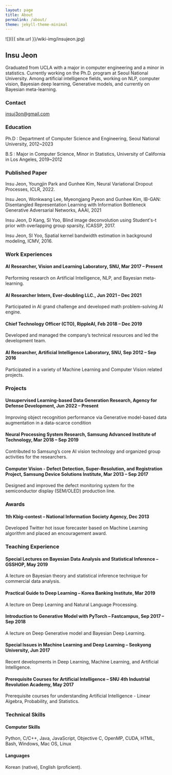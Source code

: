 ```yaml
---
layout: page
title: About
permalink: /about/
theme: jekyll-theme-minimal
---
```


![]({{ site.url }}/wiki-img/insujeon.jpg)

## Insu Jeon

Graduated from UCLA with a major in computer engineering and a minor in statistics.
Currently working on the Ph.D. program at Seoul National University.
Among artificial intelligence fields, working on NLP, computer vision, Bayesian deep learning, Generative models, and currently on Bayesian meta-learning.


### Contact

insuj3on@gmail.com


### Education

Ph.D : Department of Computer Science and Engineering, Seoul National University, 2012~2023

B.S : Major in Computer Science, Minor in Statistics, University of California in Los Angeles, 2019~2012

### Published Paper

Insu Jeon, Youngjin Park and Gunhee Kim, Neural Variational Dropout Processes, ICLR, 2022.

Insu Jeon, Wonkwang Lee, Myeongjang Pyeon and Gunhee Kim, IB-GAN: Disentangled Representation Learning with Information Bottleneck Generative Adversarial Networks, AAAI, 2021

Insu Jeon, D Kang, SI Yoo, Blind image deconvolution using Student's-t prior with overlapping group sparsity, ICASSP, 2017.

Insu Jeon, SI Yoo, Spatial kernel bandwidth estimation in background modeling, ICMV, 2016.


### Work Experiences 

#### AI Researcher, Vision and Learning Laboratory, SNU, Mar 2017 – Present
Performing research on Artificial Intelligence, NLP, and Bayesian meta-learning.

#### AI Researcher Intern, Ever-doubling LLC., Jun 2021 – Dec 2021
Participated in AI grand challenge and developed math problem-solving AI engine.

#### Chief Technology Officer (CTO), RippleAI, Feb 2018 – Dec 2019
Developed and managed the company’s technical resources and led the development team.

#### AI Researcher, Artificial Intelligence Laboratory, SNU, Sep 2012 – Sep 2016
Participated in a variety of Machine Learning and Computer Vision related projects.


### Projects
#### Unsupervised Learning-based Data Generation Research, Agency for Defense Development, Jun 2022 – Present
Improving object recognition performance via Generative model-based data augmentation in a data-scarce condition

#### Neural Processing System Research, Samsung Advanced Institute of Technology, Mar 2018 – Sep 2019
Contributed to Samsung’s core AI vision technology and organized group activities for the researchers.

#### Computer Vision - Defect Detection, Super-Resolution, and Registration Project, Samsung Device Solutions Institute, Mar 2013 – Sep 2017
Designed and improved the defect monitoring system for the semiconductor display (SEM/OLED) production line.


### Awards 
#### 1th Kbig-contest – National Information Society Agency, Dec 2013
Developed Twitter hot issue forecaster based on Machine Learning algorithm and placed an encouragement award.


### Teaching Experience
#### Special Lectures on Bayesian Data Analysis and Statistical Inference – GSSHOP, May 2019
A lecture on Bayesian theory and statistical inference technique for commercial data analysis.

#### Practical Guide to Deep Learning – Korea Banking Institute, Mar 2019
A lecture on Deep Learning and Natural Language Processing.

#### Introduction to Generative Model with PyTorch – Fastcampus, Sep 2017 – Sep 2018
A lecture on Deep Generative model and Bayesian Deep Learning.

#### Special Issues in Machine Learning and Deep Learning – Seokyong University, Jun 2017
Recent developments in Deep Learning, Machine Learning, and Artificial Intelligence.

#### Prerequisite Courses for Artificial Intelligence – SNU 4th Industrial Revolution Academy, May 2017
Prerequisite courses for understanding Artificial Intelligence - Linear Algebra, Probability, and Statistics.


### Technical Skills
#### Computer Skills
Python, C/C++, Java, JavaScript, Objective C, OpenMP, CUDA, HTML, Bash, Windows, Mac OS, Linux

#### Languages
Korean (native), English (proficient).



<!-- This is the base Jekyll theme. You can find out more info about customizing your Jekyll theme, as well as basic Jekyll usage documentation at [jekyllrb.com](https://jekyllrb.com/)

You can find the source code for Minima at GitHub:
[jekyll][jekyll-organization] /
[minima](https://github.com/jekyll/minima)

You can find the source code for Jekyll at GitHub:
[jekyll][jekyll-organization] /
[jekyll](https://github.com/jekyll/jekyll)


[jekyll-organization]: https://github.com/jekyll -->
